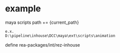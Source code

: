 # example

maya scripts path += {current_path}

```
e.x.
D:\pipeline\inhouse\DCC\maya\ext\scripts\animation
```

define rea-packages/int/rez-inhouse